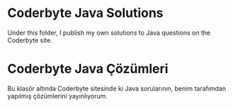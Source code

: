 # Coderbyte Java Solutions

Under this folder, I publish my own solutions to Java questions on the Coderbyte site.

# Coderbyte Java Çözümleri

Bu klasör altında Coderbyte sitesinde ki Java sorularının, benim tarafımdan yapılmış çözümlerini yayınlıyorum. 
